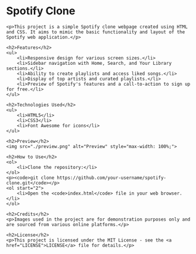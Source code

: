 <!DOCTYPE html>
<html lang="en">

<head>
    <meta charset="UTF-8">
    <meta name="viewport" content="width=device-width, initial-scale=1.0">
</head>

<body>
    <h1>Spotify Clone</h1>

    <p>This project is a simple Spotify clone webpage created using HTML and CSS. It aims to mimic the basic functionality and layout of the Spotify web application.</p>

    <h2>Features</h2>
    <ul>
        <li>Responsive design for various screen sizes.</li>
        <li>Sidebar navigation with Home, Search, and Your Library sections.</li>
        <li>Ability to create playlists and access liked songs.</li>
        <li>Display of top artists and curated playlists.</li>
        <li>Preview of Spotify's features and a call-to-action to sign up for free.</li>
    </ul>

    <h2>Technologies Used</h2>
    <ul>
        <li>HTML5</li>
        <li>CSS3</li>
        <li>Font Awesome for icons</li>
    </ul>

    <h2>Preview</h2>
    <img src="./preview.png" alt="Preview" style="max-width: 100%;">

    <h2>How to Use</h2>
    <ol>
        <li>Clone the repository:</li>
    </ol>
    <p><code>git clone https://github.com/your-username/spotify-clone.git</code></p>
    <ol start="2">
        <li>Open the <code>index.html</code> file in your web browser.</li>
    </ol>

    <h2>Credits</h2>
    <p>Images used in the project are for demonstration purposes only and are sourced from various online platforms.</p>

    <h2>License</h2>
    <p>This project is licensed under the MIT License - see the <a href="LICENSE">LICENSE</a> file for details.</p>
</body>

</html>
